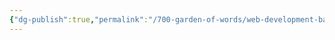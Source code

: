```yaml
---
{"dg-publish":true,"permalink":"/700-garden-of-words/web-development-basics/","dgHomeLink":true,"dgPassFrontmatter":false}
---
```

